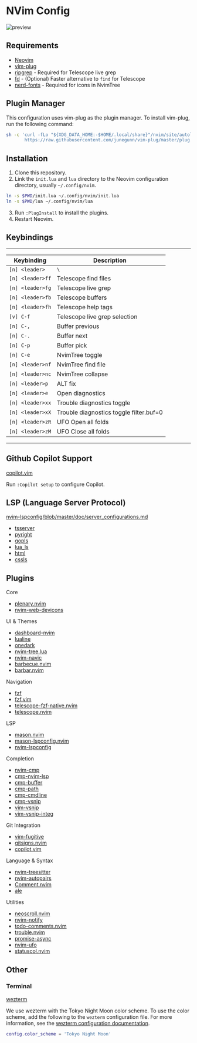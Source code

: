 # NVim Config

![preview](./assets/preview.png)

## Requirements
- [Neovim](https://neovim.io/)
- [vim-plug](https://github.com/junegunn/vim-plug)
- [ripgrep](https://github.com/BurntSushi/ripgrep) - Required for Telescope live grep
- [fd](https://github.com/sharkdp/fd) - (Optional) Faster alternative to `find` for Telescope
- [nerd-fonts](https://github.com/ryanoasis/nerd-fonts) - Required for icons in NvimTree

## Plugin Manager
This configuration uses vim-plug as the plugin manager. To install vim-plug, run the following command:
```sh
sh -c 'curl -fLo "${XDG_DATA_HOME:-$HOME/.local/share}"/nvim/site/autoload/plug.vim --create-dirs \
       https://raw.githubusercontent.com/junegunn/vim-plug/master/plug.vim'
```

## Installation
1. Clone this repository. 
2. Link the `init.lua` and `lua` directory to the Neovim configuration directory, usually `~/.config/nvim`.
```sh
ln -s $PWD/init.lua ~/.config/nvim/init.lua
ln -s $PWD/lua ~/.config/nvim/lua
```
3. Run `:PlugInstall` to install the plugins.
4. Restart Neovim.


## Keybindings
---------------------------------------------------------------
| Keybinding       | Description                              |
|------------------|------------------------------------------|
| `[n] <leader>`   | `\`                                      |
| `[n] <leader>ff` | Telescope find files                     |
| `[n] <leader>fg` | Telescope live grep                      |
| `[n] <leader>fb` | Telescope buffers                        |
| `[n] <leader>fh` | Telescope help tags                      |
| `[v] C-f`        | Telescope live grep selection            |
| `[n] C-,`        | Buffer previous                          |
| `[n] C-.`        | Buffer next                              |
| `[n] C-p`        | Buffer pick                              |
| `[n] C-e`        | NvimTree toggle                          |
| `[n] <leader>nf` | NvimTree find file                       |
| `[n] <leader>nc` | NvimTree collapse                        |
| `[n] <leader>p`  | ALT fix                                  |
| `[n] <leader>e`  | Open diagnostics                         |
| `[n] <leader>xx` | Trouble diagnostics toggle               |
| `[n] <leader>xX` | Trouble diagnostics toggle filter.buf=0  |
| `[n] <leader>zR` | UFO Open all folds                       |
| `[n] <leader>zM` | UFO Close all folds                      |
---------------------------------------------------------------

## Github Copilot Support
[copilot.vim](https://github.com/github/copilot.vim)

Run `:Copilot setup` to configure Copilot.

## LSP (Language Server Protocol)
[nvim-lspconfig/blob/master/doc/server_configurations.md](https://github.com/neovim/nvim-lspconfig/blob/master/doc/server_configurations.md)

- [tsserver](https://github.com/neovim/nvim-lspconfig/blob/master/doc/server_configurations.md#tsserver)
- [pyright](https://github.com/neovim/nvim-lspconfig/blob/master/doc/server_configurations.md)
- [gopls](https://github.com/neovim/nvim-lspconfig/blob/master/doc/server_configurations.md#gopls)
- [lua_ls](https://github.com/neovim/nvim-lspconfig/blob/master/doc/server_configurations.md#lua_ls)
- [html](https://github.com/neovim/nvim-lspconfig/blob/master/doc/server_configurations.md#html)
- [cssls](https://github.com/neovim/nvim-lspconfig/blob/master/doc/server_configurations.md#cssls)

## Plugins
Core
- [plenary.nvim](https://github.com/nvim-lua/plenary.nvim)
- [nvim-web-devicons](https://github.com/nvim-tree/nvim-web-devicons)

UI & Themes
- [dashboard-nvim](https://github.com/nvimdev/dashboard-nvim)
- [lualine](https://github.com/nvim-lualine/lualine.nvim)
- [onedark](https://github.com/navarasu/onedark.nvim)
- [nvim-tree.lua](https://github.com/nvim-tree/nvim-tree.lua)
- [nvim-navic](https://github.com/SmiteshP/nvim-navic)
- [barbecue.nvim](https://github.com/utilyre/barbecue.nvim)
- [barbar.nvim](https://github.com/romgrk/barbar.nvim)

Navigation
- [fzf](https://github.com/junegunn/fzf)
- [fzf.vim](https://github.com/junegunn/fzf.vim)
- [telescope-fzf-native.nvim](https://github.com/nvim-telescope/telescope-fzf-native.nvim)
- [telescope.nvim](https://github.com/nvim-telescope/telescope.nvim)

LSP
- [mason.nvim](https://github.com/williamboman/mason.nvim)
- [mason-lspconfig.nvim](https://github.com/williamboman/mason-lspconfig.nvim)
- [nvim-lspconfig](https://github.com/neovim/nvim-lspconfig)

Completion
- [nvim-cmp](https://github.com/hrsh7th/nvim-cmp)
- [cmp-nvim-lsp](https://github.com/hrsh7th/cmp-nvim-lsp)
- [cmp-buffer](https://github.com/hrsh7th/cmp-buffer)
- [cmp-path](https://github.com/hrsh7th/cmp-path)
- [cmp-cmdline](https://github.com/hrsh7th/cmp-cmdline)
- [cmp-vsnip](https://github.com/hrsh7th/cmp-vsnip)
- [vim-vsnip](https://github.com/hrsh7th/vim-vsnip)
- [vim-vsnip-integ](https://github.com/hrsh7th/vim-vsnip-integ)

Git Integration
- [vim-fugitive](https://github.com/tpope/vim-fugitive)
- [gitsigns.nvim](https://github.com/lewis6991/gitsigns.nvim)
- [copilot.vim](https://github.com/github/copilot.vim)

Language & Syntax
- [nvim-treesitter](https://github.com/nvim-treesitter/nvim-treesitter)
- [nvim-autopairs](https://github.com/windwp/nvim-autopairs)
- [Comment.nvim](https://github.com/numToStr/Comment.nvim)
- [ale](https://github.com/dense-analysis/ale)

Utilities
- [neoscroll.nvim](https://github.com/karb94/neoscroll.nvim)
- [nvim-notify](https://github.com/rcarriga/nvim-notify)
- [todo-comments.nvim](https://github.com/folke/todo-comments.nvim)
- [trouble.nvim](https://github.com/folke/trouble.nvim)
- [promise-async](https://github.com/kevinhwang91/promise-async)
- [nvim-ufo](https://github.com/kevinhwang91/nvim-ufo)
- [statuscol.nvim](https://github.com/luukvbaal/statuscol.nvim)

## Other
### Terminal
[wezterm](https://wezfurlong.org/wezterm/index.html)

We use wezterm with the Tokyo Night Moon color scheme. To use the color scheme, add the following to the `wezterm` configuration file. For more information, see the [wezterm configuration documentation](https://wezfurlong.org/wezterm/config/files.html).

```lua
config.color_scheme = 'Tokyo Night Moon'
```
